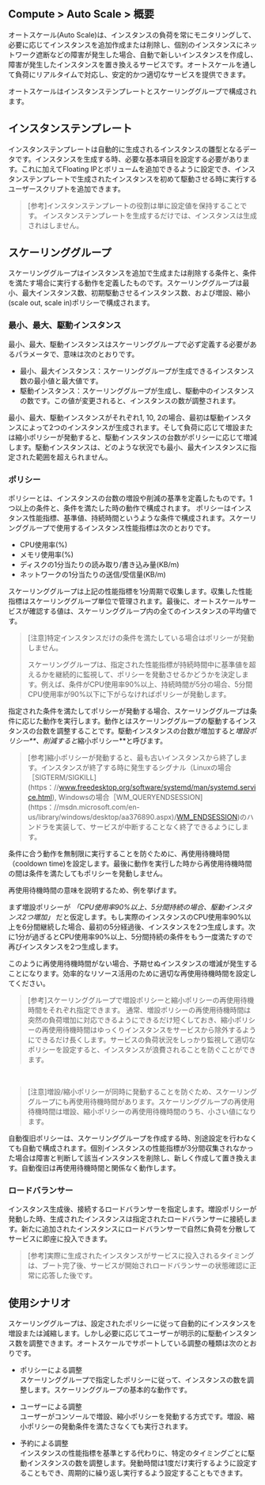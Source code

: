 ## Compute > Auto Scale > 概要

オートスケール(Auto Scale)は、インスタンスの負荷を常にモニタリングして、必要に応じてインスタンスを追加作成または削除し、個別のインスタンスにネットワーク遮断などの障害が発生した場合、自動で新しいインスタンスを作成し、障害が発生したインスタンスを置き換えるサービスです。オートスケールを通して負荷にリアルタイムで対応し、安定的かつ適切なサービスを提供できます。

オートスケールはインスタンステンプレートとスケーリンググループで構成されます。

## インスタンステンプレート
インスタンステンプレートは自動的に生成されるインスタンスの雛型となるデータです。インスタンスを生成する時、必要な基本項目を設定する必要があります。これに加えてFloating IPとボリュームを追加できるように設定でき、インスタンステンプレートで生成されたインスタンスを初めて駆動させる時に実行するユーザースクリプトを追加できます。

> [参考]インスタンステンプレートの役割は単に設定値を保持することです。
> インスタンステンプレートを生成するだけでは、インスタンスは生成されはしません。

## スケーリンググループ
スケーリンググループはインスタンスを追加で生成または削除する条件と、条件を満たす場合に実行する動作を定義したものです。スケーリンググループは最小、最大インスタンス数、初期駆動させるインスタンス数、および増設、縮小(scale out, scale in)ポリシーで構成されます。

### 最小、最大、駆動インスタンス
最小、最大、駆動インスタンスはスケーリンググループで必ず定義する必要があるパラメータで、意味は次のとおりです。

- 最小、最大インスタンス：スケーリンググループが生成できるインスタンス数の最小値と最大値です。
- 駆動インスタンス：スケーリンググループが生成し、駆動中のインスタンスの数です。この値が変更されると、インスタンスの数が調整されます。

最小、最大、駆動インスタンスがそれぞれ1, 10, 2の場合、最初は駆動インスタンスによって2つのインスタンスが生成されます。そして負荷に応じて増設または縮小ポリシーが発動すると、駆動インスタンスの台数がポリシーに応じて増減します。駆動インスタンスは、どのような状況でも最小、最大インスタンスに指定された範囲を超えられません。

### ポリシー
ポリシーとは、インスタンスの台数の増設や削減の基準を定義したものです。1つ以上の条件と、条件を満たした時の動作で構成されます。
ポリシーはインスタンス性能指標、基準値、持続時間というような条件で構成されます。スケーリンググループで使用するインスタンス性能指標は次のとおりです。

- CPU使用率(%)
- メモリ使用率(%)
- ディスクの1分当たりの読み取り/書き込み量(KB/m)
- ネットワークの1分当たりの送信/受信量(KB/m)

スケーリンググループは上記の性能指標を1分周期で収集します。収集した性能指標はスケーリンググループ単位で管理されます。最後に、オートスケールサービスが確認する値は、スケーリンググループ内の全てのインスタンスの平均値です。

> [注意]特定インスタンスだけの条件を満たしている場合はポリシーが発動しません。
>
> スケーリンググループは、指定された性能指標が持続時間中に基準値を超えるかを継続的に監視して、ポリシーを発動させるかどうかを決定します。例えば、条件がCPU使用率90%以上、持続時間が5分の場合、5分間CPU使用率が90%以下に下がらなければポリシーが発動します。

指定された条件を満たしてポリシーが発動する場合、スケーリンググループは条件に応じた動作を実行します。動作とはスケーリンググループの駆動するインスタンスの台数を調整することです。駆動インスタンスの台数が増加すると*増設ポリシー**、削減すると*縮小ポリシー**と呼びます。

> [参考]縮小ポリシーが発動すると、最も古いインスタンスから終了します。インスタンスが終了する時に発生するシグナル（Linuxの場合［SIGTERM/SIGKILL](https：//www.freedesktop.org/software/systemd/man/systemd.service.html), Windowsの場合［WM_QUERYENDSESSION](https：//msdn.microsoft.com/en-us/library/windows/desktop/aa376890.aspx)/[WM_ENDSESSION](https：//msdn.microsoft.com/en-us/library/windows/desktop/aa376889.aspx))のハンドラを実装して、サービスが中断することなく終了できるようにします。

条件に合う動作を無制限に実行することを防ぐために、再使用待機時間（cooldown time)を設定します。最後に動作を実行した時から再使用待機時間の間は条件を満たしてもポリシーを発動しません。

再使用待機時間の意味を説明するため、例を挙げます。

まず増設ポリシーが _「CPU使用率90%以上、5分間持続の場合、駆動インスタンス2つ増加」_ だと仮定します。もし実際のインスタンスのCPU使用率90%以上を6分間継続した場合、最初の5分経過後、インスタンスを2つ生成します。次に1分が過ぎるとCPU使用率90%以上、5分間持続の条件をもう一度満たすので再びインスタンスを2つ生成します。

このように再使用待機時間がない場合、予期せぬインスタンスの増減が発生することになります。効率的なリソース活用のために適切な再使用待機時間を設定してください。

> [参考]スケーリンググループで増設ポリシーと縮小ポリシーの再使用待機時間をそれぞれ指定できます。
> 通常、増設ポリシーの再使用待機時間は突然の負荷増加に対応できるようにできるだけ短くしておき、縮小ポリシーの再使用待機時間はゆっくりインスタンスをサービスから除外するようにできるだけ長くします。サービスの負荷状況をしっかり監視して適切なポリシーを設定すると、インスタンスが浪費されることを防ぐことができます。

<br>

> [注意]増設/縮小ポリシーが同時に発動することを防ぐため、スケーリンググループにも再使用待機時間があります。スケーリンググループの再使用待機時間は増設、縮小ポリシーの再使用待機時間のうち、小さい値になります。

自動復旧ポリシーは、スケーリンググループを作成する時、別途設定を行わなくても自動で構成されます。個別インスタンスの性能指標が3分間収集されなかった場合は障害と判断して該当インスタンスを削除し、新しく作成して置き換えます。自動復旧は再使用待機時間と関係なく動作します。

### ロードバランサー
インスタンス生成後、接続するロードバランサーを指定します。増設ポリシーが発動した時、生成されたインスタンスは指定されたロードバランサーに接続します。新たに追加されたインスタンスにロードバランサーで自然に負荷を分散してサービスに即座に投入できます。

> [参考]実際に生成されたインスタンスがサービスに投入されるタイミングは、ブート完了後、サービスが開始されロードバランサーの状態確認に正常に応答した後です。

## 使用シナリオ
スケーリンググループは、設定されたポリシーに従って自動的にインスタンスを増設または減縮します。しかし必要に応じてユーザーが明示的に駆動インスタンス数を調整できます。オートスケールでサポートしている調整の種類は次のとおりです。

- ポリシーによる調整<br>
  スケーリンググループで指定したポリシーに従って、インスタンスの数を調整します。スケーリンググループの基本的な動作です。

- ユーザーによる調整<br>
  ユーザーがコンソールで増設、縮小ポリシーを発動する方式です。増設、縮小ポリシーの発動条件を満たさなくても実行されます。

- 予約による調整<br>
  インスタンスの性能指標を基準とする代わりに、特定のタイミングごとに駆動インスタンスの数を調整します。発動時間は1度だけ実行するように設定することもでき、周期的に繰り返し実行するよう設定することもできます。
